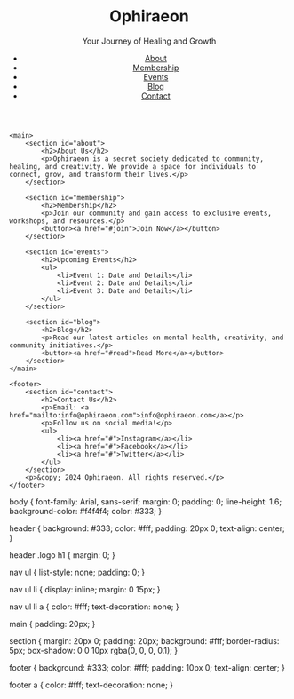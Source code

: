 <!DOCTYPE html>
<html lang="en">
<head>
    <meta charset="UTF-8">
    <meta name="viewport" content="width=device-width, initial-scale=1.0">
    <title>Ophiraeon</title>
    <link rel="stylesheet" href="styles.css">
</head>
<body>
    <header>
        <div class="logo">
            <h1>Ophiraeon</h1>
            <p>Your Journey of Healing and Growth</p>
        </div>
        <nav>
            <ul>
                <li><a href="#about">About</a></li>
                <li><a href="#membership">Membership</a></li>
                <li><a href="#events">Events</a></li>
                <li><a href="#blog">Blog</a></li>
                <li><a href="#contact">Contact</a></li>
            </ul>
        </nav>
    </header>

    <main>
        <section id="about">
            <h2>About Us</h2>
            <p>Ophiraeon is a secret society dedicated to community, healing, and creativity. We provide a space for individuals to connect, grow, and transform their lives.</p>
        </section>

        <section id="membership">
            <h2>Membership</h2>
            <p>Join our community and gain access to exclusive events, workshops, and resources.</p>
            <button><a href="#join">Join Now</a></button>
        </section>

        <section id="events">
            <h2>Upcoming Events</h2>
            <ul>
                <li>Event 1: Date and Details</li>
                <li>Event 2: Date and Details</li>
                <li>Event 3: Date and Details</li>
            </ul>
        </section>

        <section id="blog">
            <h2>Blog</h2>
            <p>Read our latest articles on mental health, creativity, and community initiatives.</p>
            <button><a href="#read">Read More</a></button>
        </section>
    </main>

    <footer>
        <section id="contact">
            <h2>Contact Us</h2>
            <p>Email: <a href="mailto:info@ophiraeon.com">info@ophiraeon.com</a></p>
            <p>Follow us on social media!</p>
            <ul>
                <li><a href="#">Instagram</a></li>
                <li><a href="#">Facebook</a></li>
                <li><a href="#">Twitter</a></li>
            </ul>
        </section>
        <p>&copy; 2024 Ophiraeon. All rights reserved.</p>
    </footer>
</body>
</html>
body {
    font-family: Arial, sans-serif;
    margin: 0;
    padding: 0;
    line-height: 1.6;
    background-color: #f4f4f4;
    color: #333;
}

header {
    background: #333;
    color: #fff;
    padding: 20px 0;
    text-align: center;
}

header .logo h1 {
    margin: 0;
}

nav ul {
    list-style: none;
    padding: 0;
}

nav ul li {
    display: inline;
    margin: 0 15px;
}

nav ul li a {
    color: #fff;
    text-decoration: none;
}

main {
    padding: 20px;
}

section {
    margin: 20px 0;
    padding: 20px;
    background: #fff;
    border-radius: 5px;
    box-shadow: 0 0 10px rgba(0, 0, 0, 0.1);
}

footer {
    background: #333;
    color: #fff;
    padding: 10px 0;
    text-align: center;
}

footer a {
    color: #fff;
    text-decoration: none;
}
